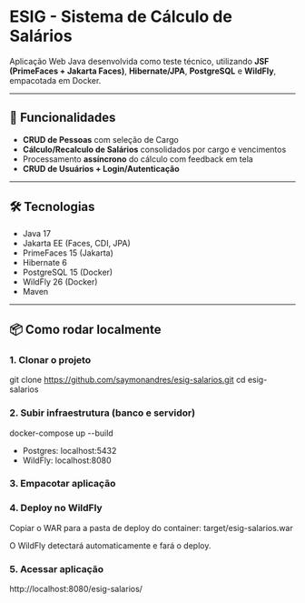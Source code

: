 # ESIG - Sistema de Cálculo de Salários

Aplicação Web Java desenvolvida como teste técnico, utilizando **JSF (PrimeFaces + Jakarta Faces)**, **Hibernate/JPA**, **PostgreSQL** e **WildFly**, empacotada em Docker.

---

## 🚀 Funcionalidades
- **CRUD de Pessoas** com seleção de Cargo  
- **Cálculo/Recalculo de Salários** consolidados por cargo e vencimentos  
- Processamento **assíncrono** do cálculo com feedback em tela   
- **CRUD de Usuários + Login/Autenticação**  

---

## 🛠️ Tecnologias
- Java 17
- Jakarta EE (Faces, CDI, JPA)
- PrimeFaces 15 (Jakarta)
- Hibernate 6
- PostgreSQL 15 (Docker)
- WildFly 26 (Docker)
- Maven

---

## 📦 Como rodar localmente

### 1. Clonar o projeto
git clone https://github.com/saymonandres/esig-salarios.git
cd esig-salarios

### 2. Subir infraestrutura (banco e servidor)
docker-compose up --build

- Postgres: localhost:5432
- WildFly: localhost:8080

### 3. Empacotar aplicação 

### 4. Deploy no WildFly
Copiar o WAR para a pasta de deploy do container:
target/esig-salarios.war

O WildFly detectará automaticamente e fará o deploy.

### 5. Acessar aplicação
http://localhost:8080/esig-salarios/
